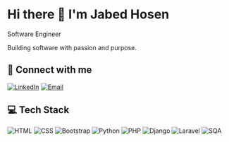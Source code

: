 # Hi there 👋 I'm Jabed Hosen

Software Engineer

Building software with passion and purpose.

## 🔗 Connect with me
[![LinkedIn](https://img.shields.io/badge/LinkedIn-0077B5?style=for-the-badge&logo=LinkedIn&logoColor=white)](https://linkedin.com/in/jabedhosen)
[![Email](https://img.shields.io/badge/Email-D14836?style=for-the-badge&logo=Gmail&logoColor=white)](mailto:jabedhosenn@gmail.com)

## 💻 Tech Stack
![HTML](https://img.shields.io/badge/HTML-eab308?style=for-the-badge&logo=HTML&logoColor=white)
![CSS](https://img.shields.io/badge/CSS-eab308?style=for-the-badge&logo=CSS&logoColor=white)
![Bootstrap](https://img.shields.io/badge/Bootstrap-eab308?style=for-the-badge&logo=Bootstrap&logoColor=white)
![Python](https://img.shields.io/badge/Python-eab308?style=for-the-badge&logo=Python&logoColor=white)
![PHP](https://img.shields.io/badge/PHP-22c55e?style=for-the-badge&logo=PHP&logoColor=white)
![Django](https://img.shields.io/badge/Django-eab308?style=for-the-badge&logo=Django&logoColor=white)
![Laravel](https://img.shields.io/badge/Laravel-22c55e?style=for-the-badge&logo=Laravel&logoColor=white)
![SQA](https://img.shields.io/badge/SQA-eab308?style=for-the-badge&logo=SQA&logoColor=white)
